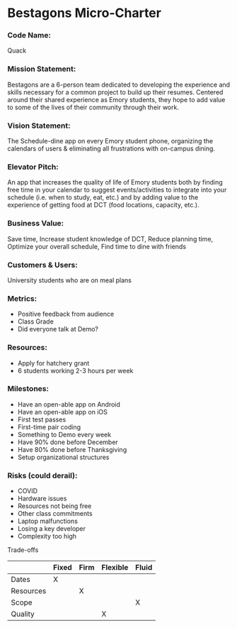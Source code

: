 # Bestagons Micro-Charter

### Code Name: 

Quack

### Mission Statement:

Bestagons are a 6-person team dedicated to developing the experience and skills necessary for a common project to build up their resumes. Centered around their shared experience as Emory students, they hope to add value to some of the lives of their community through their work.

### Vision Statement:

The Schedule-dine app on every Emory student phone, organizing the calendars of users & eliminating all frustrations with on-campus dining.

### Elevator Pitch:

An app that increases the quality of life of Emory students both by finding free time in your calendar to suggest events/activities to integrate into your schedule (i.e. when to study, eat, etc.) and by adding value to the experience of getting food at DCT (food locations, capacity, etc.). 

### Business Value:

Save time, Increase student knowledge of DCT, Reduce planning time, Optimize your overall schedule, Find time to dine with friends

### Customers & Users:

University students who are on meal plans

### Metrics:
- Positive feedback from audience
- Class Grade
- Did everyone talk at Demo?

### Resources:

- Apply for hatchery grant
- 6 students working 2-3 hours per week


### Milestones:

- Have an open-able app on Android
- Have an open-able app on iOS
- First test passes
- First-time pair coding
- Something to Demo every week
- Have 90% done before December
- Have 80% done before Thanksgiving
- Setup organizational structures


### Risks (could derail):

- COVID
- Hardware issues
- Resources not being free
- Other class commitments
- Laptop malfunctions
- Losing a key developer
- Complexity too high

Trade-offs

|           | Fixed | Firm | Flexible | Fluid |
|-----------|-------|------|----------|-------|
| Dates     | X     |      |          |       |
| Resources |       | X    |          |       |
| Scope     |       |      |          | X     |
| Quality   |       |      | X        |       |

